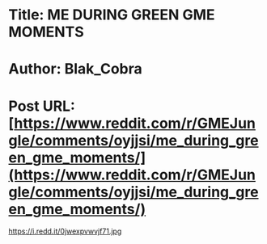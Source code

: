 # Title: ME DURING GREEN GME MOMENTS
# Author: Blak_Cobra
# Post URL: [https://www.reddit.com/r/GMEJungle/comments/oyjjsi/me_during_green_gme_moments/](https://www.reddit.com/r/GMEJungle/comments/oyjjsi/me_during_green_gme_moments/)


https://i.redd.it/0jwexpvwvjf71.jpg